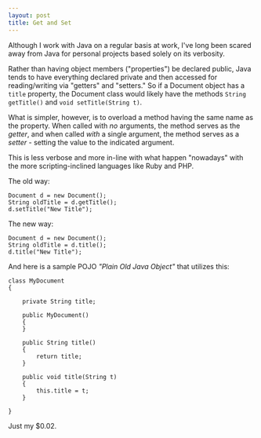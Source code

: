 ```yaml
---
layout: post
title: Get and Set
---
```


Although I work with Java on a regular basis at work, I've long been scared
away from Java for personal projects based solely on its verbosity.

Rather than having object members ("properties") be declared public, Java
tends to have everything declared private and then accessed for
reading/writing via "getters" and "setters." So if a Document object has a
`title` property, the Document class would likely have the methods `String
getTitle()` and `void setTitle(String t)`.

What is simpler, however, is to overload a method having the same name as the
property. When called with *no* arguments, the method serves as the *getter*,
and when called *with* a single argument, the method serves as a *setter* -
setting the value to the indicated argument.

This is less verbose and more in-line with what happen "nowadays" with the more scripting-inclined languages like Ruby and PHP.

The old way:

    Document d = new Document();
    String oldTitle = d.getTitle();
    d.setTitle("New Title");

The new way:

    Document d = new Document();
    String oldTitle = d.title();
    d.title("New Title");

And here is a sample POJO *"Plain Old Java Object"* that utilizes this:

    class MyDocument
    {
    
        private String title;
    
        public MyDocument()
        {
        }
    
        public String title()
        {
            return title;
        }
    
        public void title(String t)
        {
            this.title = t;
        }
    
    }

Just my $0.02.